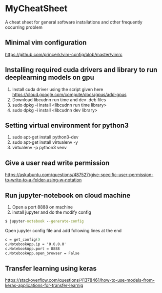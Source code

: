 # MyCheatSheet
A cheat sheet for general software installations and other frequently occurring problem

## Minimal vim configuration
https://github.com/princerk/vim-config/blob/master/vimrc

## Installing required cuda drivers and library to run deeplearning models on gpu
1. Install cuda driver using the script given here https://cloud.google.com/compute/docs/gpus/add-gpus
2. Download libcudnn run time and dev .deb files
3. sudo dpkg -i install &lt;libcudnn run time library>
4. sudo dpkg -i install &lt;libcudnn dev library>

## Setting virtual environment for python3

1. sudo apt-get install python3-dev
2. sudo apt-get install virtualenv -y
3. virtualenv -p python3 venv

## Give a user read write permission
https://askubuntu.com/questions/487527/give-specific-user-permission-to-write-to-a-folder-using-w-notation

## Run jupyter-notebook on cloud machine
1. Open a port 8888 on machine
2. install jupyter and do the modify config
```cmd
$ jupyter-notebook --generate-config
```

Open jupyter config file and add following lines at the end

```cmd
c = get_config()
c.NotebookApp.ip = '0.0.0.0'
c.NotebookApp.port = 8888
c.NotebookApp.open_browser = False
```

## Transfer learning using keras
https://stackoverflow.com/questions/41378461/how-to-use-models-from-keras-applications-for-transfer-learnig